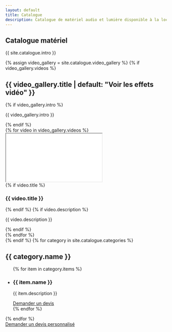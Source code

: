 ```yaml
---
layout: default
title: Catalogue
description: Catalogue de matériel audio et lumière disponible à la location.
---
```


<section class="section">
  <div class="container">
    <div class="section-header">
      <h1>Catalogue matériel</h1>
      <p class="muted">{{ site.catalogue.intro }}</p>
    </div>
    {% assign video_gallery = site.catalogue.video_gallery %}
    {% if video_gallery.videos %}
    <div class="section-block">
      <h2>{{ video_gallery.title | default: "Voir les effets vidéo" }}</h2>
      {% if video_gallery.intro %}<p class="muted">{{ video_gallery.intro }}</p>{% endif %}
      <div class="video-gallery">
        {% for video in video_gallery.videos %}
        <article class="video-card">
          <div class="video-frame">
            <iframe
              title="{{ video.title | default: 'Vidéo de démonstration' }}"
              src="{{ video.embed_url }}"
              loading="lazy"
              allow="accelerometer; autoplay; clipboard-write; encrypted-media; gyroscope; picture-in-picture; web-share"
              allowfullscreen
              referrerpolicy="strict-origin-when-cross-origin"></iframe>
          </div>
          {% if video.title %}<h3>{{ video.title }}</h3>{% endif %}
          {% if video.description %}<p class="muted">{{ video.description }}</p>{% endif %}
        </article>
        {% endfor %}
      </div>
    </div>
    {% endif %}
    {% for category in site.catalogue.categories %}
    <div class="section-block">
      <h2>{{ category.name }}</h2>
      <ul class="cards">
        {% for item in category.items %}
        <li class="card">
          <h3>{{ item.name }}</h3>
          <p class="muted">{{ item.description }}</p>
          <a class="button button--ghost" href="{{ site.forms.booking_google_form_url }}" target="_blank" rel="noopener">Demander un devis</a>
        </li>
        {% endfor %}
      </ul>
    </div>
    {% endfor %}
    <div class="section-actions">
      <a class="button button--primary" href="{{ site.forms.booking_google_form_url }}" target="_blank" rel="noopener">Demander un devis personnalisé</a>
    </div>
  </div>
</section>
